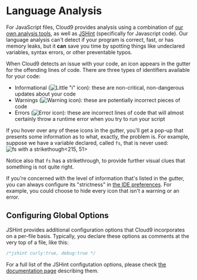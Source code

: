 # Language Analysis

For JavaScript files, Cloud9 provides analysis using a combination of [our own analysis tools](https://github.com/ajaxorg/treehugger), as well as [JSHint](http://www.jshint.com/about/) (specifically for Javascript code). Our language analysis can't detect if your program is correct, fast, or has memory leaks, but it **can** save you time by spotting things like undeclared variables, syntax errors, or other preventable typos.

When Cloud9 detects an issue with your code, an icon appears in the gutter for the offending lines of code. There are three types of identifiers available for your code:

* Informational (![Little "i" icon](./resources/icons/info_icon.gif)): these are non-critical, non-dangerous updates about your code
* Warnings (![Warning icon](./resources/icons/warning_icon.gif)): these are potentially incorrect pieces of code
* Errors (![Error icon](./resources/icons/error_icon.gif)): these are incorrect lines of code that will almost certainly throw a runtime error when you try to run your script

If you hover over any of these icons in the gutter, you'll get a pop-up that presents some information as to what, exactly, the problem is. For example, suppose we have a variable declared, called `fs`, that is never used:  
![fs with a strikethough](./resources/images/unused_var_sample.png)<215, 51>

Notice also that `fs` has a strikethrough, to provide further visual clues that something is not quite right.

If you're concerned with the level of information that's listed in the gutter, you can always configure its "strictness" in [the IDE preferences](./ide_preferences.html#warning_level_option). For example, you could choose to hide every icon that isn't a warning or an error.

## Configuring Global Options

JSHint provides additional configuration options that Cloud9 incorporates on a per-file basis. Typically, you declare these options as comments at the very top of a file, like this:

```javascript
/*jshint curly:true, debug:true */
```

For a full list of the JSHint configutation options, please check [the documentation page](http://www.jshint.com/docs/) describing them.
